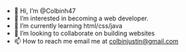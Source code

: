 - 👋 Hi, I’m @Colbinh47
- 👀 I’m interested in becoming a web developer.
- 🌱 I’m currently learning html/css/java
- 💞️ I’m looking to collaborate on building websites
- 📫 How to reach me email me at colbinjustin@gmail.com

<!---
Colbinh47/Colbinh47 is a ✨ special ✨ repository because its `README.md` (this file) appears on your GitHub profile.
You can click the Preview link to take a look at your changes.
--->
